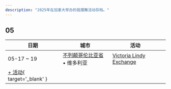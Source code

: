 ```yaml
---
description: "2025年在加拿大举办的摇摆舞活动存档。"
---
```


## 05

| 日期 | 城市 | 活动 | |
| --- | --- | --- | --- |
| 05-17 ~ 19 | [不列颠哥伦比亚省](by_city.md#british-columbia) • 维多利亚 | [Victoria Lindy Exchange](victoria-lindy-exchange-2025.md) |  |
| [+ 活动](https://github.com/swingdance/events/issues/new?assignees=&labels=add+event&projects=&template=02-add_entity.yml&title=%5B2025%2Fca%5D%20%3CName%3E&region=ca&province=&city=&org_id=&date_starts=2025-05-&date_ends=2025-05-){ target='_blank' }
